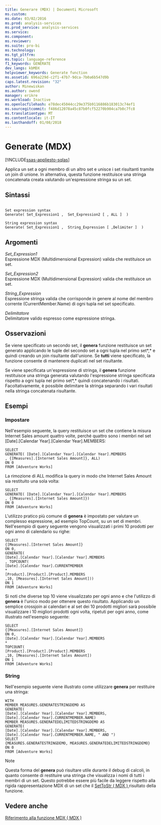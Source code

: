 ```yaml
---
title: Generare (MDX) | Documenti Microsoft
ms.custom: 
ms.date: 03/02/2016
ms.prod: analysis-services
ms.prod_service: analysis-services
ms.service: 
ms.component: 
ms.reviewer: 
ms.suite: pro-bi
ms.technology: 
ms.tgt_pltfrm: 
ms.topic: language-reference
f1_keywords: GENERATE
dev_langs: kbMDX
helpviewer_keywords: Generate function
ms.assetid: 696a229d-c2f1-47b7-9dca-7b0a6b547d9b
caps.latest.revision: "32"
author: Minewiskan
ms.author: owend
manager: erikre
ms.workload: Inactive
ms.openlocfilehash: e78dec45044cc29e375b9116886b183013c74ef1
ms.sourcegitcommit: f486d12078a45c87b0fcf52270b904ca7b0c7fc8
ms.translationtype: MT
ms.contentlocale: it-IT
ms.lasthandoff: 01/08/2018
---
```

# <a name="generate-mdx"></a>Generate (MDX)
[!INCLUDE[ssas-appliesto-sqlas](../includes/ssas-appliesto-sqlas.md)]

  Applica un set a ogni membro di un altro set e unisce i set risultanti tramite un join di unione. In alternativa, questa funzione restituisce una stringa concatenata creata valutando un'espressione stringa su un set.  
  
## <a name="syntax"></a>Sintassi  
  
```  
  
Set expression syntax  
Generate( Set_Expression1 ,  Set_Expression2 [ , ALL ]  )  
  
String expression syntax  
Generate( Set_Expression1 ,  String_Expression [ ,Delimiter ]  )  
```  
  
## <a name="arguments"></a>Argomenti  
 *Set_Expression1*  
 Espressione MDX (Multidimensional Expression) valida che restituisce un set.  
  
 *Set_Expression2*  
 Espressione MDX (Multidimensional Expression) valida che restituisce un set.  
  
 *String_Expression*  
 Espressione stringa valida che corrisponde in genere al nome del membro corrente (CurrentMember.Name) di ogni tupla nel set specificato.  
  
 *Delimitatore*  
 Delimitatore valido espresso come espressione stringa.  
  
## <a name="remarks"></a>Osservazioni  
 Se viene specificato un secondo set, il **genera** funzione restituisce un set generato applicando le tuple del secondo set a ogni tupla nel primo set*,* e quindi creando un join risultante dall'unione. Se **tutti** viene specificato, la funzione consente di mantenere duplicati nel set risultante.  
  
 Se viene specificata un'espressione di stringa, il **genera** funzione restituisce una stringa generata valutando l'espressione stringa specificata rispetto a ogni tupla nel primo set*,* quindi concatenando i risultati. Facoltativamente, è possibile delimitare la stringa separando i vari risultati nella stringa concatenata risultante.  
  
## <a name="examples"></a>Esempi  
  
### <a name="set"></a>Impostare  
 Nell'esempio seguente, la query restituisce un set che contiene la misura Internet Sales amount quattro volte, perché quattro sono i membri nel set [Date].[Calendar Year].[Calendar Year].MEMBERS:  
  
```  
SELECT   
GENERATE( [Date].[Calendar Year].[Calendar Year].MEMBERS  
, {[Measures].[Internet Sales Amount]}, ALL)  
ON 0  
FROM [Adventure Works]  
```  
  
 La rimozione di ALL modifica la query in modo che Internet Sales Amount sia restituito una sola volta:  
  
```  
SELECT   
GENERATE( [Date].[Calendar Year].[Calendar Year].MEMBERS  
, {[Measures].[Internet Sales Amount]})  
ON 0  
FROM [Adventure Works]  
```  
  
 L'utilizzo pratico più comune di **genera** è impostato per valutare un complesso espressione, ad esempio TopCount, su un set di membri. Nell'esempio di query seguente vengono visualizzati i primi 10 prodotti per ogni anno di calendario su righe:  
  
```  
SELECT   
{[Measures].[Internet Sales Amount]}  
ON 0,  
GENERATE(   
[Date].[Calendar Year].[Calendar Year].MEMBERS  
, TOPCOUNT(  
[Date].[Calendar Year].CURRENTMEMBER  
*  
[Product].[Product].[Product].MEMBERS  
,10, [Measures].[Internet Sales Amount]))  
ON 1  
FROM [Adventure Works]  
```  
  
 Si noti che diverse top 10 viene visualizzato per ogni anno e che l'utilizzo di **genera** è l'unico modo per ottenere questo risultato. Applicando un semplice crossjoin ai calendari e al set dei 10 prodotti migliori sarà possibile visualizzare i 10 migliori prodotti ogni volta, ripetuti per ogni anno, come illustrato nell'esempio seguente:  
  
```  
SELECT   
{[Measures].[Internet Sales Amount]}  
ON 0,  
[Date].[Calendar Year].[Calendar Year].MEMBERS  
*   
TOPCOUNT(  
[Product].[Product].[Product].MEMBERS  
,10, [Measures].[Internet Sales Amount])  
ON 1  
FROM [Adventure Works]  
```  
  
### <a name="string"></a>String  
 Nell'esempio seguente viene illustrato come utilizzare **genera** per restituire una stringa:  
  
```  
WITH   
MEMBER MEASURES.GENERATESTRINGDEMO AS  
GENERATE(   
[Date].[Calendar Year].[Calendar Year].MEMBERS,  
[Date].[Calendar Year].CURRENTMEMBER.NAME)  
MEMBER MEASURES.GENERATEDELIMITEDSTRINGDEMO AS  
GENERATE(   
[Date].[Calendar Year].[Calendar Year].MEMBERS,  
[Date].[Calendar Year].CURRENTMEMBER.NAME, " AND ")  
SELECT   
{MEASURES.GENERATESTRINGDEMO, MEASURES.GENERATEDELIMITEDSTRINGDEMO}  
ON 0  
FROM [Adventure Works]  
```  
  
> [!NOTE]  
>  Questa forma del **genera** può risultare utile durante il debug di calcoli, in quanto consente di restituire una stringa che visualizza i nomi di tutti i membri di un set. Questo potrebbe essere più facile da leggere rispetto alla rigida rappresentazione MDX di un set che il [SetToStr &#40; MDX &#41; ](../mdx/settostr-mdx.md) risultato della funzione.  
  
## <a name="see-also"></a>Vedere anche  
 [Riferimento alla funzione MDX &#40; MDX &#41;](../mdx/mdx-function-reference-mdx.md)  
  
  
